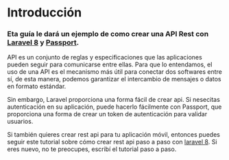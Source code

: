 # Introducción

### Eta guía le dará un ejemplo de como crear una API Rest con [Laravel 8](https://laravel.com/) y [Passport](https://laravel.com/docs/8.x/passport). 

API es un conjunto de reglas y especificaciones que las aplicaciones pueden seguir para comunicarse entre ellas. Para que lo entendamos, el uso de una API es el mecanismo más útil para conectar dos softwares entre sí, de esta manera, podemos garantizar el intercambio de mensajes o datos en formato estándar.

Sin embargo, Laravel proporciona una forma fácil de crear api. 
Si nesecitas autenticación en su aplicación, puede hacerlo fácilmente con Passport, que proporciona una forma de crear un token de autenticación para validar usuarios.

Si también quieres crear rest api para tu aplicación móvil, entonces puedes seguir este tutorial sobre cómo crear rest api paso a paso con [laravel 8](https://laravel.com/). Si eres nuevo, no te preocupes, escribí el tutorial paso a paso.
